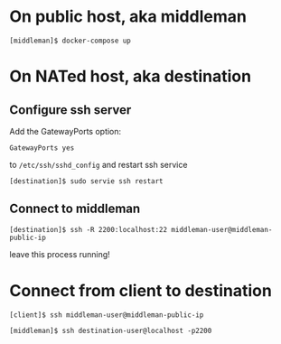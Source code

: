 # On public host, aka middleman

```
[middleman]$ docker-compose up
```

# On NATed host, aka destination
## Configure ssh server
Add the GatewayPorts option:
```
GatewayPorts yes
```
to `/etc/ssh/sshd_config` and restart ssh service

```
[destination]$ sudo servie ssh restart
```

## Connect to middleman
```
[destination]$ ssh -R 2200:localhost:22 middleman-user@middleman-public-ip
```
leave this process running!

# Connect from client to destination
```
[client]$ ssh middleman-user@middleman-public-ip

[middleman]$ ssh destination-user@localhost -p2200

```
